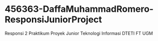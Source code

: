 # 456363-DaffaMuhammadRomero-ResponsiJuniorProject
Responsi 2 Praktikum Proyek Junior Teknologi Informasi DTETI FT UGM
